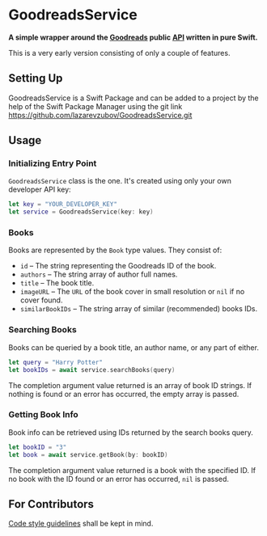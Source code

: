 # GoodreadsService

**A simple wrapper around the [Goodreads](https://goodreads.com) public [API](https://goodreads.com/api) written in pure Swift.**

This is a very early version consisting of only a couple of features.

## Setting Up

GoodreadsService is a Swift Package and can be added to a project by the help of the Swift Package Manager using the git link https://github.com/lazarevzubov/GoodreadsService.git 

## Usage

### Initializing Entry Point

`GoodreadsService` class is the one. It's created using only your own developer API key:

```swift
let key = "YOUR_DEVELOPER_KEY"
let service = GoodreadsService(key: key)
```

### Books

Books are represented by the `Book` type values. They consist of:
* `id` – The string representing the Goodreads ID of the book.
* `authors` – The string array of author full names. 
* `title` – The book title.
* `imageURL` – The `URL` of the book cover in small resolution or `nil` if no cover found.
* `similarBookIDs` – The string array of similar (recommended) books IDs.

### Searching Books

Books can be queried by a book title, an author name, or any part of either.

```swift
let query = "Harry Potter"
let bookIDs = await service.searchBooks(query)
```

The completion argument value returned is an array of book ID strings. If nothing is found or an error has occurred, the empty array is passed.

### Getting Book Info

Book info can be retrieved using IDs returned by the search books query.

```swift
let bookID = "3"
let book = await service.getBook(by: bookID)
```

The completion argument value returned is a book with the specified ID. If no book with the ID found or an error has occurred, `nil` is passed. 

## For Contributors

[Code style guidelines](https://github.com/lazarevzubov/Ultimate-Swift-Code-Style-Guidelines) shall be kept in mind.
